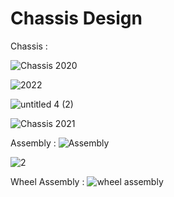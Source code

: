 # Chassis Design

Chassis :

![Chassis 2020](https://user-images.githubusercontent.com/66547099/161317550-4a619b6f-60f0-446d-ae64-06c9508f05a9.png)



![2022](https://user-images.githubusercontent.com/66547099/178967565-83b79ef4-ebb5-4d28-95c9-dd098ceab794.png)


![untitled 4 (2)](https://user-images.githubusercontent.com/66547099/179705674-037bf429-95fa-41bb-994a-b9a563007d8e.jpg)


![Chassis 2021](https://user-images.githubusercontent.com/66547099/161317353-d95d3214-9463-4990-bc54-c0b441b65256.png)






Assembly :
![Assembly](https://user-images.githubusercontent.com/66547099/161316800-ac7a3307-6caf-4994-ae14-b8ab752a89c3.png)


![2](https://user-images.githubusercontent.com/66547099/161317171-67d48e02-7d18-4e81-866f-7703e2ffb150.png)





Wheel Assembly :
![wheel assembly](https://user-images.githubusercontent.com/66547099/161317843-aac49282-a9bf-40a0-a71e-dda8cfe44008.jpg)
